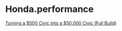 # Honda.performance
[Turning a $500 Civic into a $50,000 Civic (Full Build)](https://youtu.be/CMBgG_MtDDE)
